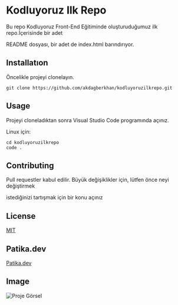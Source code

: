 # Kodluyoruz Ilk Repo
Bu repo Kodluyoruz Front-End Eğitiminde oluşturuduğumuz ilk repo.İçerisinde bir adet

README dosyası, bir adet de index.html barındırıyor.

## Installatıon
Öncelikle projeyi clonelayın.

`git clone https://github.com/akdagberkhan/kodluyoruzilkrepo.git ` 

## Usage
Projeyi cloneladıktan sonra Visual Studio Code programında açınız.

Linux için:
```
cd kodluyoruzilkrepo
code .
```

## Contributing
Pull requestler kabul edilir. Büyük değişiklikler için, lütfen önce neyi değiştirmek

istediğinizi tartışmak için bir konu açınız

## License
[MIT](https://www.mit.gov.tr/)

## Patika.dev
[Patika.dev](https://www.patika.dev/)

## Image
![Proje Görsel](https://i.hizliresim.com/e0acf4r.png)

